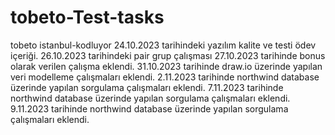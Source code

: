 # tobeto-Test-tasks
tobeto istanbul-kodluyor
24.10.2023 tarihindeki yazılım kalite ve testi ödev içeriği.
26.10.2023 tarihindeki pair grup çalışması
27.10.2023 tarihinde bonus olarak verilen çalışma eklendi.
31.10.2023 tarihinde draw.io üzerinde yapılan veri modelleme çalışmaları eklendi.
2.11.2023 tarihinde northwind database üzerinde yapılan sorgulama çalışmaları eklendi.
7.11.2023 tarihinde northwind database üzerinde yapılan sorgulama çalışmaları eklendi.
9.11.2023 tarihinde northwind database üzerinde yapılan sorgulama çalışmaları eklendi.
